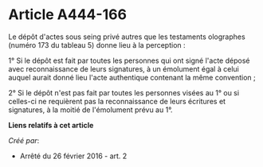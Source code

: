 # Article A444-166

Le dépôt d'actes sous seing privé autres que les testaments olographes (numéro 173 du tableau 5) donne lieu à la
perception : 

1° Si le dépôt est fait par toutes les personnes qui ont signé l'acte déposé avec reconnaissance de leurs signatures, à un
émolument égal à celui auquel aurait donné lieu l'acte authentique contenant la même convention ; 

2° Si le dépôt n'est pas fait par toutes les personnes visées au 1° ou si celles-ci ne requièrent pas la reconnaissance de
leurs écritures et signatures, à la moitié de l'émolument prévu au 1°.

**Liens relatifs à cet article**

_Créé par_:

  - Arrêté du 26 février 2016 - art. 2
